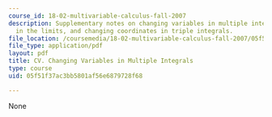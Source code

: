 ```yaml
---
course_id: 18-02-multivariable-calculus-fall-2007
description: Supplementary notes on changing variables in multiple integrals, putting
  in the limits, and changing coordinates in triple integrals.
file_location: /coursemedia/18-02-multivariable-calculus-fall-2007/05f51f37ac3bb5801af56e6879728f68_multipl_integrls.pdf
file_type: application/pdf
layout: pdf
title: CV. Changing Variables in Multiple Integrals
type: course
uid: 05f51f37ac3bb5801af56e6879728f68

---
```

None